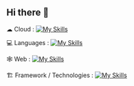 ## Hi there 👋

<!--
**tanmayb08/tanmayb08** is a ✨ _special_ ✨ repository because its `README.md` (this file) appears on your GitHub profile.

Here are some ideas to get you started:

- 🔭 I’m currently working on ...
- 🌱 I’m currently learning ...
- 👯 I’m looking to collaborate on ...
- 🤔 I’m looking for help with ...
- 💬 Ask me about ...
- 📫 How to reach me: ...
- 😄 Pronouns: ...
- ⚡ Fun fact: ...
-->

☁ Cloud : 
[![My Skills](https://skillicons.dev/icons?i=firebase,googlecloud)](https://skillicons.dev)

💻 Languages :
[![My Skills](https://skillicons.dev/icons?i=java,c,cpp,python)](https://skillicons.dev)

🕸 Web :
[![My Skills](https://skillicons.dev/icons?i=django,html,css,javascript,jquery)](https://skillicons.dev)

🏗 Framework / Technologies :
[![My Skills](https://skillicons.dev/icons?i=androidstudio,arduino,figma,net)](https://skillicons.dev)

